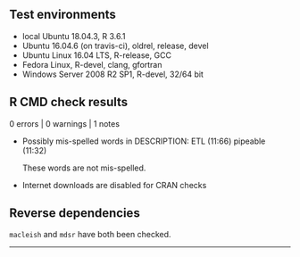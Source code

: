 ## Test environments

* local Ubuntu 18.04.3, R 3.6.1
* Ubuntu 16.04.6 (on travis-ci), oldrel, release, devel
* Ubuntu Linux 16.04 LTS, R-release, GCC
* Fedora Linux, R-devel, clang, gfortran
* Windows Server 2008 R2 SP1, R-devel, 32/64 bit

## R CMD check results

0 errors | 0 warnings | 1 notes

* Possibly mis-spelled words in DESCRIPTION:
  ETL (11:66)
  pipeable (11:32)

  These words are not mis-spelled.

* Internet downloads are disabled for CRAN checks


## Reverse dependencies

`macleish` and `mdsr` have both been checked.

---

